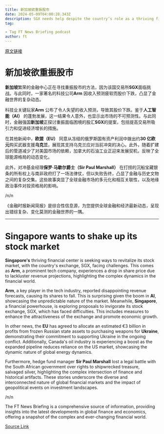 ```yaml
---
title: 新加坡欲重振股市
date: 2024-05-09T04:00:28.343Z
description: SGX needs help despite the country’s role as a thriving financial centre
tag: 

- Tag FT News Briefing podcast
author: ft
---
```


[原文链接](https://ft.com/content/3d359f06-1ee4-4746-953d-15441a967512)

# **新加坡**欲重振股市 

**新加坡**繁荣的金融中心正在寻找重振股市的方法，因为该国交易所**SGX**面临挑战。与此同时，一家著名的科技公司**Arm** 因收入预测疲软而股价下跌，凸显了金融世界的复杂动态。 

科技业关键玩家**Arm** 公布了令人失望的收入预测，导致其股价下跌。鉴于**人工智能（AI）** 的蓬勃发展，这一结果令人意外，也显示出市场的不可预测性。与此同时，金融强国**新加坡**正探讨重振面临困境的股汇**SGX**的提案，包括提高交易所吸引力和促进经济增长的措施。 

在其他新闻中，**欧盟（EU）** 同意从冻结的俄罗斯国有资产利润中拨出约**30 亿欧元**购买武器支援**乌克兰**，展现其支持乌克兰应对当前冲突的决心。此外，随着扩建后的管道减少了对美国市场的依赖，加拿大的石油工业正迎来发展契机，反映了全球能源格局的动态变化。 

此外，对冲基金经理**保罗·马歇尔爵士（Sir Paul Marshall）** 在打捞的沉船宝藏银条的所有权上与南非政府打了一场法律仗，但以失败告终，凸显了金融与历史文物之间的复杂交集。这些故事突显了全球金融市场的多元化和相互关联性，以及地缘政治事件对投资格局的影响。 

/n/n

《金融时报新闻简报》是综合性信息源，为您提供全球金融和经济最新动态，呈现出错综复杂、变化莫测的金融世界的一隅。

---

# Singapore wants to shake up its stock market 

**Singapore's** thriving financial center is seeking ways to revitalize its stock market, with the country's exchange, SGX, facing challenges. This comes as **Arm**, a prominent tech company, experiences a drop in share price due to lackluster revenue projections, highlighting the complex dynamics in the financial world. 

**Arm**, a key player in the tech industry, reported disappointing revenue forecasts, causing its shares to fall. This is surprising given the boom in **AI**, showcasing the unpredictable nature of the market. Meanwhile, **Singapore**, a financial powerhouse, is exploring proposals to invigorate its stock exchange, SGX, which has faced difficulties. This includes measures to enhance the attractiveness of the exchange and promote economic growth. 

In other news, the **EU** has agreed to allocate an estimated €3 billion in profits from frozen Russian state assets to purchasing weapons for **Ukraine**, demonstrating their commitment to supporting Ukraine in the ongoing conflict. Additionally, Canada's oil industry is experiencing a boost as the expanded pipeline reduces reliance on the US market, showcasing the dynamic nature of global energy dynamics. 

Furthermore, hedge fund manager **Sir Paul Marshall** lost a legal battle with the South African government over rights to shipwrecked treasure, salvaged silver, highlighting the complex intersection of finance and historical artifacts. These stories underscore the diverse and interconnected nature of global financial markets and the impact of geopolitical events on investment landscapes. 

/n/n

The FT News Briefing is a comprehensive source of information, providing insights into the latest developments in global finance and economics, offering a snapshot of the complex and ever-changing financial world.

[Source Link](https://ft.com/content/3d359f06-1ee4-4746-953d-15441a967512)

